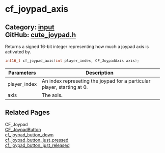 [//]: # (This file is automatically generated by Cute Framework's docs parser.)
[//]: # (Do not edit this file by hand!)
[//]: # (See: https://github.com/RandyGaul/cute_framework/blob/master/samples/docs_parser.cpp)
[](../header.md ':include')

# cf_joypad_axis

Category: [input](/api_reference?id=input)  
GitHub: [cute_joypad.h](https://github.com/RandyGaul/cute_framework/blob/master/include/cute_joypad.h)  
---

Returns a signed 16-bit integer representing how much a joypad axis is activated by.

```cpp
int16_t cf_joypad_axis(int player_index, CF_JoypadAxis axis);
```

Parameters | Description
--- | ---
player_index | An index represeting the joypad for a particular player, starting at 0.
axis | The axis.

## Related Pages

CF_Joypad  
[CF_JoypadButton](/input/cf_joypadbutton.md)  
[cf_joypad_button_down](/input/cf_joypad_button_down.md)  
[cf_joypad_button_just_pressed](/input/cf_joypad_button_just_pressed.md)  
[cf_joypad_button_just_released](/input/cf_joypad_button_just_released.md)  
